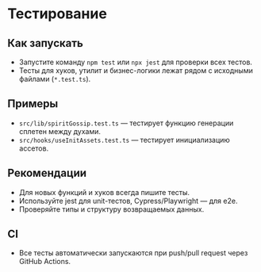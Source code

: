 # Тестирование

## Как запускать
- Запустите команду `npm test` или `npx jest` для проверки всех тестов.
- Тесты для хуков, утилит и бизнес-логики лежат рядом с исходными файлами (`*.test.ts`).

## Примеры
- `src/lib/spiritGossip.test.ts` — тестирует функцию генерации сплетен между духами.
- `src/hooks/useInitAssets.test.ts` — тестирует инициализацию ассетов.

## Рекомендации
- Для новых функций и хуков всегда пишите тесты.
- Используйте jest для unit-тестов, Cypress/Playwright — для e2e.
- Проверяйте типы и структуру возвращаемых данных.

## CI
- Все тесты автоматически запускаются при push/pull request через GitHub Actions.
